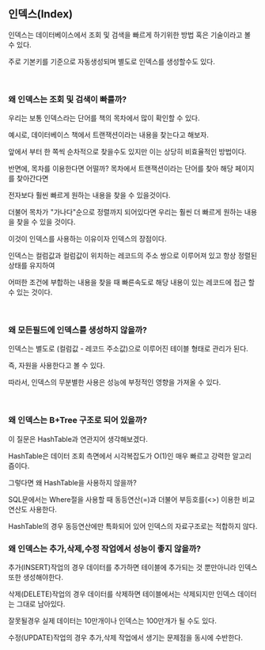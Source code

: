 ## 인덱스(Index)

인덱스는 데이터베이스에서 조회 및 검색을 빠르게 하기위한 방법 혹은 기술이라고 볼 수 있다.

주로 기본키를 기준으로 자동생성되며 별도로 인덱스를 생성할수도 있다.

<br>

### 왜 인덱스는 조회 및 검색이 빠를까?

우리는 보통 인덱스라는 단어를 책의 목차에서 많이 확인할 수 있다.

예시로, 데이터베이스 책에서 트랜잭션이라는 내용을 찾는다고 해보자.

앞에서 부터 한 쪽씩 순차적으로 찾을수도 있지만 이는 상당히 비효율적인 방법이다.

반면에, 목차를 이용한다면 어떨까? 목차에서 트랜잭션이라는 단어를 찾아 해당 페이지를 찾아간다면

전자보다 훨씬 빠르게 원하는 내용을 찾을 수 있을것이다.

더불어 목차가 "가나다"순으로 정렬까지 되어있다면 우리는 훨씬 더 빠르게 원하는 내용을 찾을 수 있을 것이다.

이것이 인덱스를 사용하는 이유이자 인덱스의 장점이다.

인덱스는 컬럼값과 컬럼값이 위치하는 레코드의 주소 쌍으로 이루어져 있고 항상 정렬된 상태를 유지하여

어떠한 조건에 부합하는 내용을 찾을 때 빠른속도로 해당 내용이 있는 레코드에 접근 할 수 있는 것이다.

<br>

### 왜 모든필드에 인덱스를 생성하지 않을까?

인덱스는 별도로 (컬럼값 - 레코드 주소값)으로 이루어진 테이블 형태로 관리가 된다.

즉, 자원을 사용한다고 볼 수 있다. 

따라서, 인덱스의 무분별한 사용은 성능에 부정적인 영향을 가져올 수 있다.

<br>

### 왜 인덱스는 B+Tree 구조로 되어 있을까?

이 질문은 HashTable과 연관지어 생각해보겠다.

HashTable은 데이터 조회 측면에서 시각복잡도가 O(1)인 매우 빠르고 강력한 알고리즘이다.

그렇다면 왜 HashTable을 사용하지 않을까?

SQL문에서는 Where절을 사용할 때 동등연산(=)과 더불어 부등호를(<>) 이용한 비교연산도 사용한다.

HashTable의 경우 동등연산에만 특화되어 있어 인덱스의 자료구조로는 적합하지 않다.

### 왜 인덱스는 추가,삭제,수정 작업에서 성능이 좋지 않을까?

추가(INSERT)작업의 경우 데이터를 추가하면 테이블에 추가되는 것 뿐만아니라 인덱스 또한 생성해야한다.

삭제(DELETE)작업의 경우 데이터를 삭제하면 테이블에서는 삭제되지만 인덱스 데이터는 그대로 남아있다.

잘못될경우 실제 데이터는 10만개이나 인덱스는 100만개가 될 수도 있다.

수정(UPDATE)작업의 경우 추가,삭제 작업에서 생기는 문제점을 동시에 수반한다.

